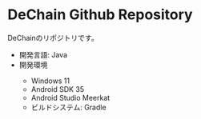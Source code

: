 <h1>DeChain Github Repository</h1>
<p>DeChainのリポジトリです。</p>
<p></p>
<ul>
  <li>開発言語: Java</li>
  <li>開発環境</li>
    <ul>
      <li>Windows 11</li>
      <li>Android SDK 35</li>
      <li>Android Studio Meerkat</li>
      <li>ビルドシステム: Gradle</li>
    </ul>
</ul>
